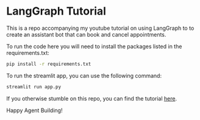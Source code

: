 # LangGraph Tutorial

This is a repo accompanying my youtube tutorial on using LangGraph to to create an assistant bot that can book and cancel appointments.

To run the code here you will need to install the packages listed in the requirements.txt:

```bash
pip install -r requirements.txt
```

To run the streamlit app, you can use the following command:

```bash
streamlit run app.py
```

If you otherwise stumble on this repo, you can find the tutorial [here](https://www.youtube.com/watch?v=3Q9JY9n9f1A).

Happy Agent Building!


